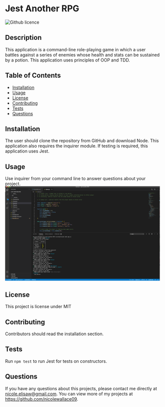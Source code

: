 # Jest Another RPG
![Github licence](http://img.shields.io/badge/license-MIT-blue.svg)

## Description 
This application is a command-line role-playing game in which a user battles against a series of enemies whose health and stats can be sustained by a potion. This application uses principles of OOP and TDD.
 
## Table of Contents
* [Installation](#installation)
* [Usage](#usage)
* [License](#license)
* [Contributing](#contributing)
* [Tests](#tests)
* [Questions](#questions)

## Installation 
The user should clone the repository from GitHub and download Node. This application also requires the inquirer module. If testing is required, this application uses Jest. 

## Usage 
Use inquirer from your command line to answer questions about your project.
<img src="images/screenshot.png">

## License 
This project is license under MIT

## Contributing 
Contributors should read the installation section. 

## Tests
Run `npm test` to run Jest for tests on constructors. 

## Questions
If you have any questions about this projects, please contact me directly at nicole.elisaw@gmail.com. You can view more of my projects at https://github.com/nicolewallace09.